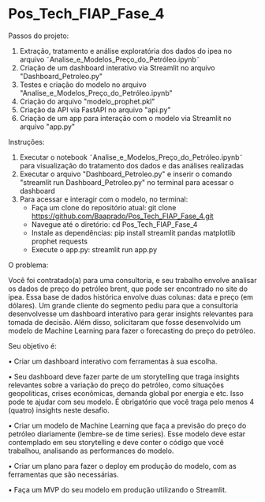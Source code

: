 # Pos_Tech_FIAP_Fase_4

Passos do projeto:

1. Extração, tratamento e análise exploratória dos dados do ipea no arquivo ˜Analise_e_Modelos_Preço_do_Petróleo.ipynb˜
2. Criação de um dashboard interativo via Streamlit no arquivo "Dashboard_Petroleo.py"
3. Testes e criação do modelo no arquivo "Analise_e_Modelos_Preço_do_Petróleo.ipynb"
4. Criação do arquivo "modelo_prophet.pkl"
5. Criação da API via FastAPI no arquivo "api.py"
6. Criação de um app para interação com o modelo via Streamlit no arquivo "app.py"

Instruções:

1. Executar o notebook ˜Analise_e_Modelos_Preço_do_Petróleo.ipynb˜ para visualização do tratamento dos dados e das análises realizadas
2. Executar o arquivo "Dashboard_Petroleo.py" e inserir o comando "streamlit run Dashboard_Petroleo.py" no terminal para acessar o dashboard
3. Para acessar e interagir com o modelo, no terminal:
   - Faça um clone do repositório atual: git clone https://github.com/Baaprado/Pos_Tech_FIAP_Fase_4.git
   - Navegue até o diretório: cd Pos_Tech_FIAP_Fase_4
   - Instale as dependências: pip install streamlit pandas matplotlib prophet requests
   - Execute o app.py: streamlit run app.py

O problema:

Você foi contratado(a) para uma consultoria, e seu trabalho envolve
analisar os dados de preço do petróleo brent, que pode ser encontrado no site
do ipea. Essa base de dados histórica envolve duas colunas: data e preço (em
dólares). Um grande cliente do segmento pediu para que a consultoria
desenvolvesse um dashboard interativo para gerar insights relevantes para
tomada de decisão. Além disso, solicitaram que fosse desenvolvido um modelo
de Machine Learning para fazer o forecasting do preço do petróleo.

Seu objetivo é:

• Criar um dashboard interativo com ferramentas à sua escolha.

• Seu dashboard deve fazer parte de um storytelling que traga insights
relevantes sobre a variação do preço do petróleo, como situações
geopolíticas, crises econômicas, demanda global por energia e etc. Isso
pode te ajudar com seu modelo. É obrigatório que você traga pelo menos
4 (quatro) insights neste desafio.

• Criar um modelo de Machine Learning que faça a previsão do preço do
petróleo diariamente (lembre-se de time series). Esse modelo deve estar
contemplado em seu storytelling e deve conter o código que você
trabalhou, analisando as performances do modelo.

• Criar um plano para fazer o deploy em produção do modelo, com as
ferramentas que são necessárias.

• Faça um MVP do seu modelo em produção utilizando o Streamlit.
